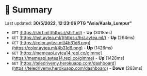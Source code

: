 # 📖 Summary
Last updated: **30/5/2022, 12:23:06 PTG "Asia/Kuala_Lumpur"**

- `GET` [https://shrt.ml](https://shrt.ml) - **Up** (3018ms)
- `GET` [https://hst.aytea.ml/](https://hst.aytea.ml/) - **Up** (264ms)
- `GET` [https://color.aytea.ml/4b31d6.png](https://color.aytea.ml/4b31d6.png) - **Up** (1426ms)
- `GET` [https://memeapi.aytea14.repl.co/gimme](https://memeapi.aytea14.repl.co/gimme) - **Up** (1428ms)
- `GET` [https://teledrivemy.herokuapp.com/dashboard](https://teledrivemy.herokuapp.com/dashboard) - **Down** (263ms)
